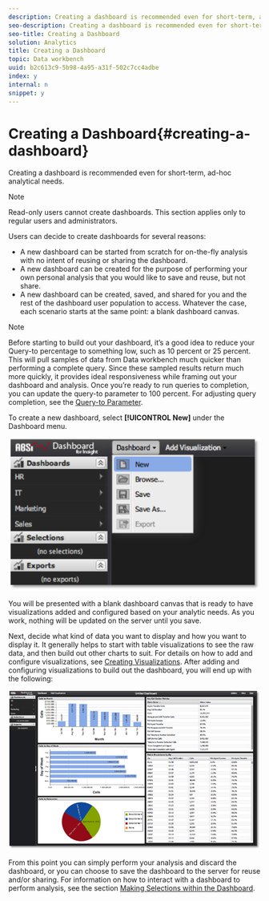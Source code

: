 ```yaml
---
description: Creating a dashboard is recommended even for short-term, ad-hoc analytical needs.
seo-description: Creating a dashboard is recommended even for short-term, ad-hoc analytical needs.
seo-title: Creating a Dashboard
solution: Analytics
title: Creating a Dashboard
topic: Data workbench
uuid: b2c613c9-5b98-4a95-a31f-502c7cc4adbe
index: y
internal: n
snippet: y
---
```


# Creating a Dashboard{#creating-a-dashboard}

Creating a dashboard is recommended even for short-term, ad-hoc analytical needs.

>[!NOTE]
>
>Read-only users cannot create dashboards. This section applies only to regular users and administrators.

Users can decide to create dashboards for several reasons:

* A new dashboard can be started from scratch for on-the-fly analysis with no intent of reusing or sharing the dashboard. 
* A new dashboard can be created for the purpose of performing your own personal analysis that you would like to save and reuse, but not share. 
* A new dashboard can be created, saved, and shared for you and the rest of the dashboard user population to access. Whatever the case, each scenario starts at the same point: a blank dashboard canvas.

>[!NOTE]
>
>Before starting to build out your dashboard, it’s a good idea to reduce your Query-to percentage to something low, such as 10 percent or 25 percent. This will pull samples of data from Data workbench much quicker than performing a complete query. Since these sampled results return much more quickly, it provides ideal responsiveness while framing out your dashboard and analysis. Once you’re ready to run queries to completion, you can update the query-to parameter to 100 percent. For adjusting query completion, see the [Query-to Parameter](../../../home/c-adobe-data-workbench-dashboard/c-dashboards/c-query-to-parameter.md#concept-33db106e28bc4108bca9e8d0a440d323).

To create a new dashboard, select **[!UICONTROL New]** under the Dashboard menu.

![](assets/new_dashboard.png)

You will be presented with a blank dashboard canvas that is ready to have visualizations added and configured based on your analytic needs. As you work, nothing will be updated on the server until you save.

Next, decide what kind of data you want to display and how you want to display it. It generally helps to start with table visualizations to see the raw data, and then build out other charts to suit. For details on how to add and configure visualizations, see [Creating Visualizations](../../../home/c-adobe-data-workbench-dashboard/c-visualizations/t-creating-visualizations.md#task-c6f1d20fa2484aeeb9a8487625054ecf). After adding and configuring visualizations to build out the dashboard, you will end up with the following:

![](assets/after_configure.png)

From this point you can simply perform your analysis and discard the dashboard, or you can choose to save the dashboard to the server for reuse and/or sharing. For information on how to interact with a dashboard to perform analysis, see the section [Making Selections within the Dashboard](../../../home/c-adobe-data-workbench-dashboard/c-making-selections-within-the-dashboard/c-making-selections-within-the-dashboard.md#concept-0989862de0044cc4bbfd7f4441275fc4). 
